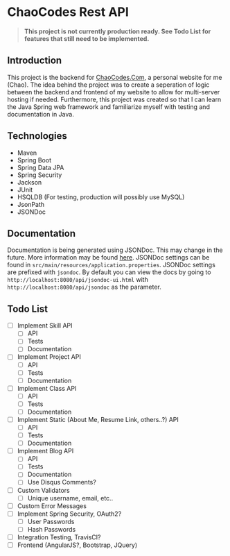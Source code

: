 ChaoCodes Rest API
==================
> **This project is not currently production ready. See Todo List for features that still need to be implemented.**

Introduction
------------------
This project is the backend for [ChaoCodes.Com](http://chaocodes.com/), a personal website for me (Chao). The idea behind the project was
to create a seperation of logic between the backend and frontend of my website to allow for multi-server hosting if needed.
Furthermore, this project was created so that I can learn the Java Spring web framework and familiarize myself with testing and
documentation in Java.

Technologies
------------------
* Maven
* Spring Boot
* Spring Data JPA
* Spring Security
* Jackson
* JUnit
* HSQLDB (For testing, production will possibly use MySQL)
* JsonPath
* JSONDoc

Documentation
------------------
Documentation is being generated using JSONDoc. This may change in the future. More information may be found [here](http://jsondoc.org/index.html).
JSONDoc settings can be found in `src/main/resources/application.properties`. JSONDoc settings are prefixed with `jsondoc`. By default you can view the docs
by going to `http://localhost:8080/api/jsondoc-ui.html` with `http://localhost:8080/api/jsondoc` as the parameter.

Todo List
-------------------
- [ ] Implement Skill API
	- [ ] API
	- [ ] Tests
	- [ ] Documentation
- [ ] Implement Project API
	- [ ] API
	- [ ] Tests
	- [ ] Documentation
- [ ] Implement Class API
	- [ ] API
	- [ ] Tests
	- [ ] Documentation
- [ ] Implement Static (About Me, Resume Link, others..?) API
	- [ ] API
	- [ ] Tests
	- [ ] Documentation
- [ ] Implement Blog API
	- [ ] API
	- [ ] Tests
	- [ ] Documentation
	- [ ] Use Disqus Comments?
- [ ] Custom Validators
	- [ ] Unique username, email, etc..
- [ ] Custom Error Messages
- [ ] Implement Spring Security, OAuth2?
	- [ ] User Passwords
	- [ ] Hash Passwords
- [ ] Integration Testing, TravisCI?
- [ ] Frontend (AngularJS?, Bootstrap, JQuery)
